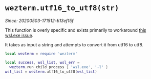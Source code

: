 # `wezterm.utf16_to_utf8(str)`

*Since: 20200503-171512-b13ef15f*

This function is overly specific and exists primarily to workaround
[this wsl.exe issue](https://github.com/microsoft/WSL/issues/4456).

It takes as input a string and attempts to convert it from utf16 to utf8.

```lua
local wezterm = require 'wezterm'

local success, wsl_list, wsl_err =
  wezterm.run_child_process { 'wsl.exe', '-l' }
wsl_list = wezterm.utf16_to_utf8(wsl_list)
```

